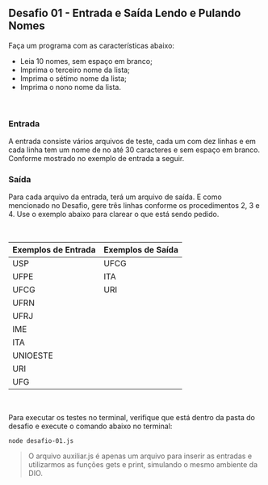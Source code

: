 ## Desafio 01 - Entrada e Saída Lendo e Pulando Nomes
Faça um programa com as características abaixo:

- Leia 10 nomes, sem espaço em branco;
- Imprima o terceiro nome da lista;
- Imprima o sétimo nome da lista;
- Imprima o nono nome da lista.

<br>

### Entrada
A entrada consiste vários arquivos de teste, cada um com dez linhas e em cada linha tem um nome de no até 30 caracteres e sem espaço em branco. Conforme mostrado no exemplo de entrada a seguir.

### Saída
Para cada arquivo da entrada, terá um arquivo de saída. E como mencionado no Desafio, gere três linhas conforme os procedimentos 2, 3 e 4. Use o exemplo abaixo para clarear o que está sendo pedido.

<br>

<table>
    <thead>
        <tr>
            <th>Exemplos de Entrada</th>
            <th>Exemplos de Saída</th>
        </tr>
    </thead>
    <tbody>
        <tr>
            <td>USP</td>
            <td>UFCG</td>
        </tr>
        <tr>
            <td>UFPE</td>
            <td>ITA</td>
        </tr>
        <tr>
            <td>UFCG</td>
            <td>URI</td>
        </tr>
        <tr>
            <td>UFRN</td>
            <td></td>
        </tr>
        <tr>
            <td>UFRJ</td>
            <td></td>
        </tr>
        <tr>
            <td>IME</td>
            <td></td>
        </tr>
        <tr>
            <td>ITA</td>
            <td></td>
        </tr>
        <tr>
            <td>UNIOESTE</td>
            <td></td>
        </tr>
        <tr>
            <td>URI</td>
            <td></td>
        </tr>
        <tr>
            <td>UFG</td>
            <td></td>
        </tr>
    </tbody>
</table>

<br>

Para executar os testes no terminal, verifique que está dentro da pasta do desafio e execute o comando abaixo no terminal:
```
node desafio-01.js
```

> O arquivo auxiliar.js é apenas um arquivo para inserir as entradas e utilizarmos as funções gets e print, simulando o mesmo ambiente da DIO.